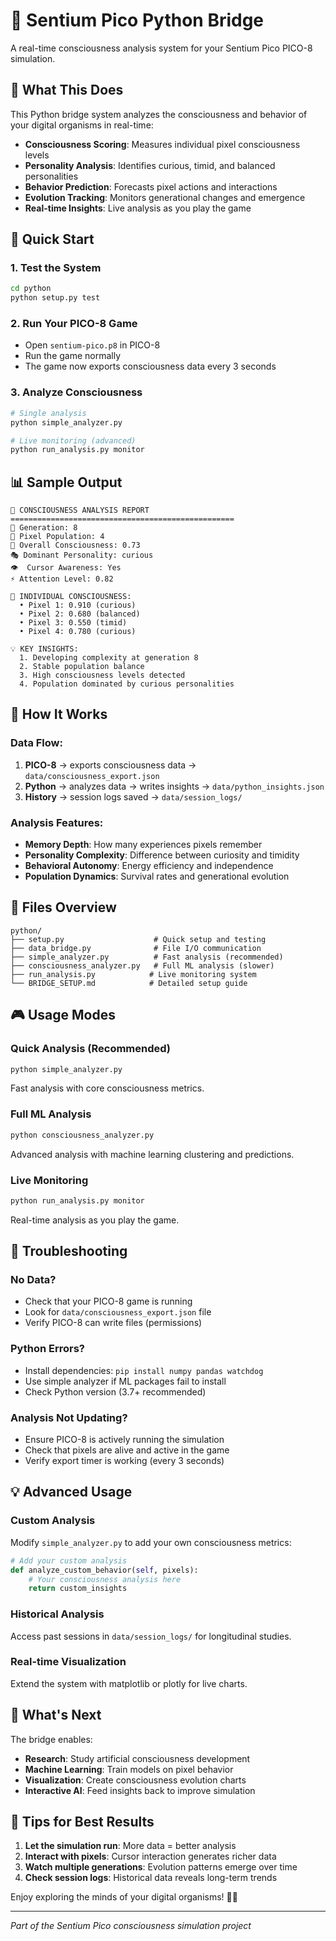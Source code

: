 # 🧠 Sentium Pico Python Bridge

A real-time consciousness analysis system for your Sentium Pico PICO-8 simulation.

## 🎯 What This Does

This Python bridge system analyzes the consciousness and behavior of your digital organisms in real-time:

- **Consciousness Scoring**: Measures individual pixel consciousness levels
- **Personality Analysis**: Identifies curious, timid, and balanced personalities  
- **Behavior Prediction**: Forecasts pixel actions and interactions
- **Evolution Tracking**: Monitors generational changes and emergence
- **Real-time Insights**: Live analysis as you play the game

## 🚀 Quick Start

### 1. Test the System
```bash
cd python
python setup.py test
```

### 2. Run Your PICO-8 Game
- Open `sentium-pico.p8` in PICO-8
- Run the game normally 
- The game now exports consciousness data every 3 seconds

### 3. Analyze Consciousness
```bash
# Single analysis
python simple_analyzer.py

# Live monitoring (advanced)
python run_analysis.py monitor
```

## 📊 Sample Output

```
🧠 CONSCIOUSNESS ANALYSIS REPORT
==================================================
📅 Generation: 8
👥 Pixel Population: 4
🧠 Overall Consciousness: 0.73
🎭 Dominant Personality: curious
👁️  Cursor Awareness: Yes
⚡ Attention Level: 0.82

👤 INDIVIDUAL CONSCIOUSNESS:
  • Pixel 1: 0.910 (curious)
  • Pixel 2: 0.680 (balanced)
  • Pixel 3: 0.550 (timid)
  • Pixel 4: 0.780 (curious)

💡 KEY INSIGHTS:
  1. Developing complexity at generation 8
  2. Stable population balance
  3. High consciousness levels detected
  4. Population dominated by curious personalities
```

## 📁 How It Works

### Data Flow:
1. **PICO-8** → exports consciousness data → `data/consciousness_export.json`
2. **Python** → analyzes data → writes insights → `data/python_insights.json`
3. **History** → session logs saved → `data/session_logs/`

### Analysis Features:
- **Memory Depth**: How many experiences pixels remember
- **Personality Complexity**: Difference between curiosity and timidity
- **Behavioral Autonomy**: Energy efficiency and independence
- **Population Dynamics**: Survival rates and generational evolution

## 🔧 Files Overview

```
python/
├── setup.py                    # Quick setup and testing
├── data_bridge.py              # File I/O communication
├── simple_analyzer.py          # Fast analysis (recommended)
├── consciousness_analyzer.py   # Full ML analysis (slower)
├── run_analysis.py            # Live monitoring system
└── BRIDGE_SETUP.md            # Detailed setup guide
```

## 🎮 Usage Modes

### Quick Analysis (Recommended)
```bash
python simple_analyzer.py
```
Fast analysis with core consciousness metrics.

### Full ML Analysis
```bash
python consciousness_analyzer.py
```
Advanced analysis with machine learning clustering and predictions.

### Live Monitoring
```bash
python run_analysis.py monitor
```
Real-time analysis as you play the game.

## 🐛 Troubleshooting

### No Data?
- Check that your PICO-8 game is running
- Look for `data/consciousness_export.json` file
- Verify PICO-8 can write files (permissions)

### Python Errors?
- Install dependencies: `pip install numpy pandas watchdog`
- Use simple analyzer if ML packages fail to install
- Check Python version (3.7+ recommended)

### Analysis Not Updating?
- Ensure PICO-8 is actively running the simulation
- Check that pixels are alive and active in the game
- Verify export timer is working (every 3 seconds)

## 💡 Advanced Usage

### Custom Analysis
Modify `simple_analyzer.py` to add your own consciousness metrics:

```python
# Add your custom analysis
def analyze_custom_behavior(self, pixels):
    # Your consciousness analysis here
    return custom_insights
```

### Historical Analysis
Access past sessions in `data/session_logs/` for longitudinal studies.

### Real-time Visualization
Extend the system with matplotlib or plotly for live charts.

## 🔮 What's Next

The bridge enables:
- **Research**: Study artificial consciousness development
- **Machine Learning**: Train models on pixel behavior
- **Visualization**: Create consciousness evolution charts
- **Interactive AI**: Feed insights back to improve simulation

## 🎯 Tips for Best Results

1. **Let the simulation run**: More data = better analysis
2. **Interact with pixels**: Cursor interaction generates richer data
3. **Watch multiple generations**: Evolution patterns emerge over time
4. **Check session logs**: Historical data reveals long-term trends

Enjoy exploring the minds of your digital organisms! 🧠✨

---

*Part of the Sentium Pico consciousness simulation project*
